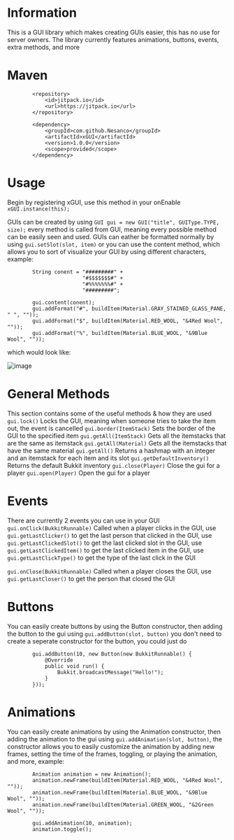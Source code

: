# Information
This is a GUI library which makes creating GUIs easier, this has no use for server owners. The library currently features animations, buttons, events, extra methods, and more

# Maven
```
        <repository>
            <id>jitpack.io</id>
            <url>https://jitpack.io</url>
        </repository>
```

```
        <dependency>
            <groupId>com.github.Nesanco</groupId>
            <artifactId>xGUI</artifactId>
            <version>1.0.0</version>
            <scope>provided</scope>
        </dependency>
```

# Usage
Begin by registering xGUI, use this method in your onEnable
```xGUI.instance(this);```

GUIs can be created by using ```GUI gui = new GUI("title", GUIType.TYPE, size);``` every method is called from GUI, meaning every possible method can be easily seen and used. GUIs can eather be formatted normally by using ```gui.setSlot(slot, item)``` or you can use the content method, which allows you to sort of visualize your GUI by using different characters, example:
```
        String conent = "#########" +
                        "#$$$$$$$#" +
                        "#%%%%%%%#" +
                        "#########";
                        
        gui.content(conent);
        gui.addFormat("#", buildItem(Material.GRAY_STAINED_GLASS_PANE, " ", ""));
        gui.addFormat("$", buildItem(Material.RED_WOOL, "&4Red Wool", ""));
        gui.addFormat("%", buildItem(Material.BLUE_WOOL, "&9Blue Wool", ""));
```
        
which would look like:

![image](https://user-images.githubusercontent.com/80917510/196790942-8371e4b0-7b3b-463c-ba87-752eb0dffbb9.png)

# General Methods
This section contains some of the useful methods & how they are used
```gui.lock()``` Locks the GUI, meaning when someone tries to take the item out, the event is cancelled
```gui.border(ItemStack)``` Sets the border of the GUI to the specified item
```gui.getAll(ItemStack)``` Gets all the itemstacks that are the same as itemstack
```gui.getAll(Material)``` Gets all the itemstacks that have the same material
```gui.getAll()``` Returns a hashmap with an integer and an itemstack for each item and its slot
```gui.getDefaultInventory()``` Returns the default Bukkit inventory
```gui.close(Player)``` Close the gui for a player
```gui.open(Player)``` Open the gui for a player

# Events
There are currently 2 events you can use in your GUI
```gui.onClick(BukkitRunnable)``` Called when a player clicks in the GUI, use ``gui.getLastClicker()`` to get the last person that clicked in the GUI, use ``gui.getLastClickedSlot()`` to get the last clicked slot in the GUI, use ``gui.getLastClickedItem()`` to get the last clicked item in the GUI, use ``gui.getLastClickType()`` to get the type of the last click in the GUI

```gui.onClose(BukkitRunnable)``` Called when a player closes the GUI, use ``gui.getLastCloser()`` to get the person that closed the GUI

# Buttons
You can easily create buttons by using the Button constructor, then adding the button to the gui using ``gui.addButton(slot, button)`` you don't need to create a seperate constructor for the button, you could just do 
```
        gui.addButton(10, new Button(new BukkitRunnable() {
            @Override
            public void run() {
                Bukkit.broadcastMessage("Hello!");
            }
        }));
```

# Animations
You can easily create animations by using the Animation constructor, then adding the animation to the gui using ``gui.addAnimation(slot, button)``, the constructor allows you to easily customize the animation by adding new frames, setting the time of the frames, toggling, or playing the animation, and more, example:
```
        Animation animation = new Animation();
        animation.newFrame(buildItem(Material.RED_WOOL, "&4Red Wool", ""));
        animation.newFrame(buildItem(Material.BLUE_WOOL, "&9Blue Wool", ""));
        animation.newFrame(buildItem(Material.GREEN_WOOL, "&2Green Wool", ""));
        
        gui.addAnimation(10, animation);
        animation.toggle();
```

